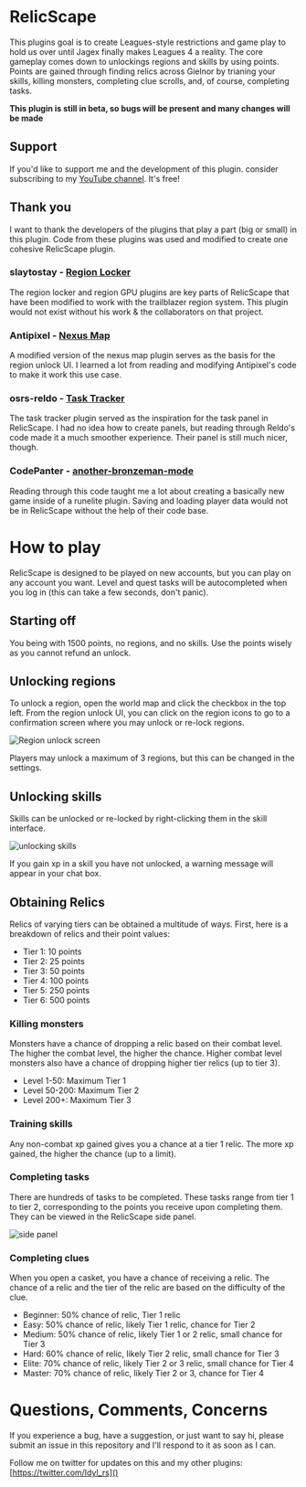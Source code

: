 # RelicScape

This plugins goal is to create Leagues-style restrictions and game play to hold us over until Jagex finally makes Leagues 4 a reality. The core gameplay comes down to unlockings regions and skills by using points. Points are gained through finding relics across Gielnor by trianing your skills, killing monsters, completing clue scrolls, and, of course, completing tasks.

**This plugin is still in beta, so bugs will be present and many changes will be made**

## Support

If you'd like to support me and the development of this plugin. consider subscribing to my 
[YouTube channel](https://www.youtube.com/idylrs). It's free!

## Thank you

I want to thank the developers of the plugins that play a part (big or small) in this plugin. Code from these plugins
was used and modified to create one cohesive RelicScape plugin.

### slaytostay  - [Region Locker](https://github.com/slaytostay/region-locker)

The region locker and region GPU plugins are key parts of RelicScape that have been modified to work
with the trailblazer region system. This plugin would not exist without his work & the collaborators on that project.

### Antipixel - [Nexus Map](https://github.com/Antipixel/nexus-map)

A modified version of the nexus map plugin serves as the basis for the region unlock
UI. I learned a lot from reading and modifying Antipixel's code to make it work this use case.

### osrs-reldo - [Task Tracker](https://github.com/osrs-reldo/tasks-tracker-plugin)

The task tracker plugin served as the inspiration for the task panel in RelicScape. I had no idea how to create panels,
but reading through Reldo's code made it a much smoother experience. Their panel is still much nicer, though.

### CodePanter - [another-bronzeman-mode](https://github.com/CodePanter/another-bronzeman-mode)

Reading through this code taught me a lot about creating a basically new game inside of a runelite plugin. Saving and loading player data
would not be in RelicScape without the help of their code base.

# How to play

RelicScape is designed to be played on new accounts, but you can play on any account you want. Level and quest
tasks will be autocompleted when you log in (this can take a few seconds, don't panic).

## Starting off
You being with 1500 points, no regions, and no skills. Use the points wisely as you cannot refund an unlock.

## Unlocking regions
To unlock a region, open the world map and click the checkbox in the top left. 
From the region unlock UI, you can click on the region icons to go to a confirmation screen
where you may unlock or re-lock regions.

![Region unlock screen](https://i.imgur.com/c1eed3U.png)

Players may unlock a maximum of 3 regions, but this can be changed in the settings.

## Unlocking skills
Skills can be unlocked or re-locked by right-clicking them in the skill interface.

![unlocking skills](https://i.imgur.com/sWAvMER.png)

If you gain xp in a skill you have not unlocked, a warning message will appear in your chat box.

## Obtaining Relics

Relics of varying tiers can be obtained a multitude of ways. First, here is a breakdown of relics and their point values:

* Tier 1: 10 points
* Tier 2: 25 points
* Tier 3: 50 points
* Tier 4: 100 points
* Tier 5: 250 points
* Tier 6: 500 points

### Killing monsters

Monsters have a chance of dropping a relic based on their combat level.
The higher the combat level, the higher the chance. Higher combat level monsters
also have a chance of dropping higher tier relics (up to tier 3).

* Level 1-50: Maximum Tier 1
* Level 50-200: Maximum Tier 2
* Level 200+:  Maximum Tier 3

### Training skills

Any non-combat xp gained gives you a chance at a tier 1 relic. The more xp gained, the higher the chance (up to a limit).

### Completing tasks

There are hundreds of tasks to be completed. These tasks range from tier 1 to tier 2, corresponding to the points you
receive upon completing them. They can be viewed in the RelicScape side panel.

![side panel](https://i.imgur.com/7Q08fnz.png)

### Completing clues

When you open a casket, you have a chance of receiving a relic. The chance of a relic and the tier of the relic
are based on the difficulty of the clue.

* Beginner: 50% chance of relic, Tier 1 relic
* Easy: 50% chance of relic, likely Tier 1 relic, chance for Tier 2
* Medium: 50% chance of relic, likely Tier 1 or 2 relic, small chance for Tier 3
* Hard: 60% chance of relic, likely Tier 2 relic, small chance for Tier 3
* Elite: 70% chance of relic, likely Tier 2 or 3 relic, small chance for Tier 4
* Master: 70% chance of relic, likely Tier 2 or 3, chance for Tier 4

# Questions, Comments, Concerns

If you experience a bug, have a suggestion, or just want to say hi, please 
submit an issue in this repository and I'll respond to it as soon as I can.

Follow me on twitter for updates on this and my other plugins: [https://twitter.com/Idyl_rs]()